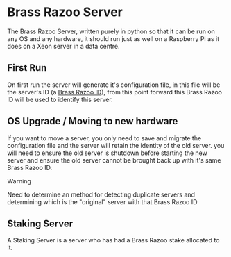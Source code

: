 
# Brass Razoo Server

The Brass Razoo Server, written purely in python so that it can be run on any OS and any hardware, it should run just as well on a Raspberry Pi as it does on a Xeon server in a data centre.

## First Run

On first run the server will generate it's configuration file, in this file will be the server's ID (a [Brass Razoo ID](BrassRazooIDs.md)), from this point forward this Brass Razoo ID will be used to identify this server.

## OS Upgrade / Moving to new hardware

If you want to move a server, you only need to save and migrate the configuration file and the server will retain the identity of the old server. you will need to ensure the old server is shutdown before starting the new server and ensure the old server cannot be brought back up with it's same Brass Razoo ID.

> [!WARNING]
> Need to determine an method for detecting duplicate servers and determining which is the "original" server with that Brass Razoo ID

## Staking Server

A Staking Server is a server who has had a Brass Razoo stake allocated to it.
